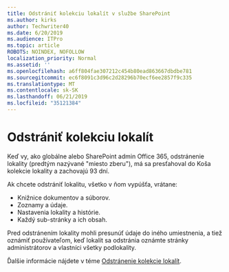 ```yaml
---
title: Odstrániť kolekciu lokalít v službe SharePoint
ms.author: kirks
author: Techwriter40
ms.date: 6/20/2019
ms.audience: ITPro
ms.topic: article
ROBOTS: NOINDEX, NOFOLLOW
localization_priority: Normal
ms.assetid: ''
ms.openlocfilehash: a6ff804fae307212c454b80ead863667dbdbe781
ms.sourcegitcommit: ec6f8091c3d96c2d28296b70ecf6ee2857f9c335
ms.translationtype: MT
ms.contentlocale: sk-SK
ms.lasthandoff: 06/21/2019
ms.locfileid: "35121384"
---
```

# <a name="delete-a-site-collection"></a>Odstrániť kolekciu lokalít

Keď vy, ako globálne alebo SharePoint admin Office 365, odstránenie lokality (predtým nazývané "miesto zberu"), má sa presťahoval do Koša kolekcie lokality a zachovajú 93 dní. 

Ak chcete odstrániť lokalitu, všetko v ňom vypúšťa, vrátane:

- Knižnice dokumentov a súborov.
- Zoznamy a údaje.
- Nastavenia lokality a histórie.
- Každý sub-stránky a ich obsah.

Pred odstránením lokality mohli presunúť údaje do iného umiestnenia, a tiež oznámiť používateľom, keď lokalít sa odstránia oznámte stránky administrátorov a vlastníci všetky podlokality. 

Ďalšie informácie nájdete v téme [Odstránenie kolekcie lokalít](https://docs.microsoft.com/en-us/sharepoint/delete-site-collection). 